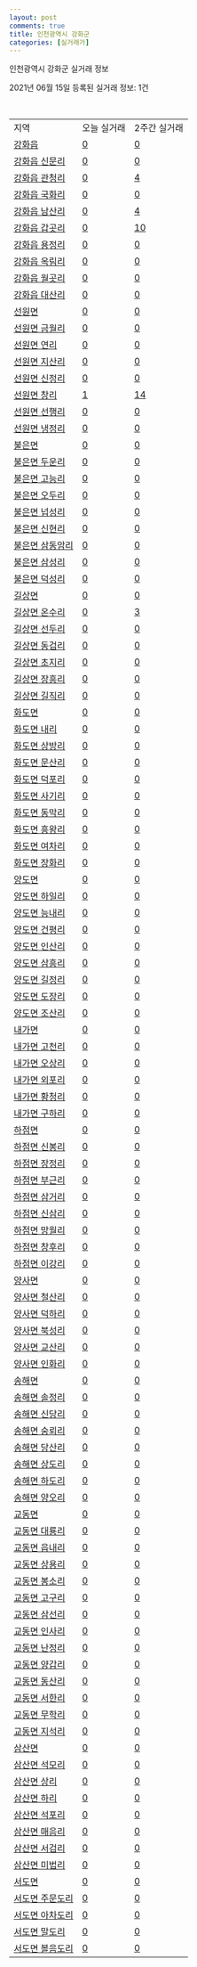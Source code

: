 ```yaml
---
layout: post
comments: true
title: 인천광역시 강화군
categories: [실거래가]
---
```


인천광역시 강화군 실거래 정보

2021년 06월 15일 등록된 실거래 정보: 1건

<script type="text/javascript">
  google.charts.load('current', {'packages':['corechart']});
  google.charts.setOnLoadCallback(drawChart);

  function drawChart() {
    var data = google.visualization.arrayToDataTable([['거래일', '매매', '전월세', '전매'], ['2021-05', 1, 1, 0], ['2021-04', 1, 0, 0], ['2021-06', 1, 0, 0], ['2021-03', 2, 0, 0]]);

    var options = {
      title: '최근 2개월간 거래량 추이',
      legend: { position: 'bottom' }
    };

    var chart = new google.visualization.LineChart(document.getElementById('columnchart_material'));
    chart.draw(data, (options));
  }
</script>

<div id="columnchart_material" style="width: 450px; margin-left: -35px"></div>
<br>
<table class="sortable">
  <tr>
    <td>지역</td>
    <td>오늘 실거래</td>
    <td>2주간 실거래</td>
  </tr>

  
  <tr class="item">
    <td><a href="2871025000.html">강화읍</a></td>
    <td><a href="2871025000.html">0</a></td>
    <td><a href="2871025000.html">0</a></td>
  </tr>
    

  <tr class="item">
    <td><a href="2871025021.html">강화읍 신문리</a></td>
    <td><a href="2871025021.html">0</a></td>
    <td><a href="2871025021.html">0</a></td>
  </tr>
    

  <tr class="item">
    <td><a href="2871025022.html">강화읍 관청리</a></td>
    <td><a href="2871025022.html">0</a></td>
    <td><a href="2871025022.html">4</a></td>
  </tr>
    

  <tr class="item">
    <td><a href="2871025023.html">강화읍 국화리</a></td>
    <td><a href="2871025023.html">0</a></td>
    <td><a href="2871025023.html">0</a></td>
  </tr>
    

  <tr class="item">
    <td><a href="2871025024.html">강화읍 남산리</a></td>
    <td><a href="2871025024.html">0</a></td>
    <td><a href="2871025024.html">4</a></td>
  </tr>
    

  <tr class="item">
    <td><a href="2871025025.html">강화읍 갑곳리</a></td>
    <td><a href="2871025025.html">0</a></td>
    <td><a href="2871025025.html">10</a></td>
  </tr>
    

  <tr class="item">
    <td><a href="2871025026.html">강화읍 용정리</a></td>
    <td><a href="2871025026.html">0</a></td>
    <td><a href="2871025026.html">0</a></td>
  </tr>
    

  <tr class="item">
    <td><a href="2871025027.html">강화읍 옥림리</a></td>
    <td><a href="2871025027.html">0</a></td>
    <td><a href="2871025027.html">0</a></td>
  </tr>
    

  <tr class="item">
    <td><a href="2871025028.html">강화읍 월곳리</a></td>
    <td><a href="2871025028.html">0</a></td>
    <td><a href="2871025028.html">0</a></td>
  </tr>
    

  <tr class="item">
    <td><a href="2871025029.html">강화읍 대산리</a></td>
    <td><a href="2871025029.html">0</a></td>
    <td><a href="2871025029.html">0</a></td>
  </tr>
    

  <tr class="item">
    <td><a href="2871031000.html">선원면</a></td>
    <td><a href="2871031000.html">0</a></td>
    <td><a href="2871031000.html">0</a></td>
  </tr>
    

  <tr class="item">
    <td><a href="2871031021.html">선원면 금월리</a></td>
    <td><a href="2871031021.html">0</a></td>
    <td><a href="2871031021.html">0</a></td>
  </tr>
    

  <tr class="item">
    <td><a href="2871031022.html">선원면 연리</a></td>
    <td><a href="2871031022.html">0</a></td>
    <td><a href="2871031022.html">0</a></td>
  </tr>
    

  <tr class="item">
    <td><a href="2871031023.html">선원면 지산리</a></td>
    <td><a href="2871031023.html">0</a></td>
    <td><a href="2871031023.html">0</a></td>
  </tr>
    

  <tr class="item">
    <td><a href="2871031024.html">선원면 신정리</a></td>
    <td><a href="2871031024.html">0</a></td>
    <td><a href="2871031024.html">0</a></td>
  </tr>
    

  <tr class="item">
    <td><a href="2871031025.html">선원면 창리</a></td>
    <td><a href="2871031025.html">1</a></td>
    <td><a href="2871031025.html">14</a></td>
  </tr>
    

  <tr class="item">
    <td><a href="2871031026.html">선원면 선행리</a></td>
    <td><a href="2871031026.html">0</a></td>
    <td><a href="2871031026.html">0</a></td>
  </tr>
    

  <tr class="item">
    <td><a href="2871031027.html">선원면 냉정리</a></td>
    <td><a href="2871031027.html">0</a></td>
    <td><a href="2871031027.html">0</a></td>
  </tr>
    

  <tr class="item">
    <td><a href="2871032000.html">불은면</a></td>
    <td><a href="2871032000.html">0</a></td>
    <td><a href="2871032000.html">0</a></td>
  </tr>
    

  <tr class="item">
    <td><a href="2871032021.html">불은면 두운리</a></td>
    <td><a href="2871032021.html">0</a></td>
    <td><a href="2871032021.html">0</a></td>
  </tr>
    

  <tr class="item">
    <td><a href="2871032022.html">불은면 고능리</a></td>
    <td><a href="2871032022.html">0</a></td>
    <td><a href="2871032022.html">0</a></td>
  </tr>
    

  <tr class="item">
    <td><a href="2871032023.html">불은면 오두리</a></td>
    <td><a href="2871032023.html">0</a></td>
    <td><a href="2871032023.html">0</a></td>
  </tr>
    

  <tr class="item">
    <td><a href="2871032024.html">불은면 넙성리</a></td>
    <td><a href="2871032024.html">0</a></td>
    <td><a href="2871032024.html">0</a></td>
  </tr>
    

  <tr class="item">
    <td><a href="2871032025.html">불은면 신현리</a></td>
    <td><a href="2871032025.html">0</a></td>
    <td><a href="2871032025.html">0</a></td>
  </tr>
    

  <tr class="item">
    <td><a href="2871032026.html">불은면 삼동암리</a></td>
    <td><a href="2871032026.html">0</a></td>
    <td><a href="2871032026.html">0</a></td>
  </tr>
    

  <tr class="item">
    <td><a href="2871032027.html">불은면 삼성리</a></td>
    <td><a href="2871032027.html">0</a></td>
    <td><a href="2871032027.html">0</a></td>
  </tr>
    

  <tr class="item">
    <td><a href="2871032028.html">불은면 덕성리</a></td>
    <td><a href="2871032028.html">0</a></td>
    <td><a href="2871032028.html">0</a></td>
  </tr>
    

  <tr class="item">
    <td><a href="2871033000.html">길상면</a></td>
    <td><a href="2871033000.html">0</a></td>
    <td><a href="2871033000.html">0</a></td>
  </tr>
    

  <tr class="item">
    <td><a href="2871033021.html">길상면 온수리</a></td>
    <td><a href="2871033021.html">0</a></td>
    <td><a href="2871033021.html">3</a></td>
  </tr>
    

  <tr class="item">
    <td><a href="2871033022.html">길상면 선두리</a></td>
    <td><a href="2871033022.html">0</a></td>
    <td><a href="2871033022.html">0</a></td>
  </tr>
    

  <tr class="item">
    <td><a href="2871033023.html">길상면 동검리</a></td>
    <td><a href="2871033023.html">0</a></td>
    <td><a href="2871033023.html">0</a></td>
  </tr>
    

  <tr class="item">
    <td><a href="2871033024.html">길상면 초지리</a></td>
    <td><a href="2871033024.html">0</a></td>
    <td><a href="2871033024.html">0</a></td>
  </tr>
    

  <tr class="item">
    <td><a href="2871033025.html">길상면 장흥리</a></td>
    <td><a href="2871033025.html">0</a></td>
    <td><a href="2871033025.html">0</a></td>
  </tr>
    

  <tr class="item">
    <td><a href="2871033026.html">길상면 길직리</a></td>
    <td><a href="2871033026.html">0</a></td>
    <td><a href="2871033026.html">0</a></td>
  </tr>
    

  <tr class="item">
    <td><a href="2871034000.html">화도면</a></td>
    <td><a href="2871034000.html">0</a></td>
    <td><a href="2871034000.html">0</a></td>
  </tr>
    

  <tr class="item">
    <td><a href="2871034021.html">화도면 내리</a></td>
    <td><a href="2871034021.html">0</a></td>
    <td><a href="2871034021.html">0</a></td>
  </tr>
    

  <tr class="item">
    <td><a href="2871034022.html">화도면 상방리</a></td>
    <td><a href="2871034022.html">0</a></td>
    <td><a href="2871034022.html">0</a></td>
  </tr>
    

  <tr class="item">
    <td><a href="2871034023.html">화도면 문산리</a></td>
    <td><a href="2871034023.html">0</a></td>
    <td><a href="2871034023.html">0</a></td>
  </tr>
    

  <tr class="item">
    <td><a href="2871034024.html">화도면 덕포리</a></td>
    <td><a href="2871034024.html">0</a></td>
    <td><a href="2871034024.html">0</a></td>
  </tr>
    

  <tr class="item">
    <td><a href="2871034025.html">화도면 사기리</a></td>
    <td><a href="2871034025.html">0</a></td>
    <td><a href="2871034025.html">0</a></td>
  </tr>
    

  <tr class="item">
    <td><a href="2871034026.html">화도면 동막리</a></td>
    <td><a href="2871034026.html">0</a></td>
    <td><a href="2871034026.html">0</a></td>
  </tr>
    

  <tr class="item">
    <td><a href="2871034027.html">화도면 흥왕리</a></td>
    <td><a href="2871034027.html">0</a></td>
    <td><a href="2871034027.html">0</a></td>
  </tr>
    

  <tr class="item">
    <td><a href="2871034028.html">화도면 여차리</a></td>
    <td><a href="2871034028.html">0</a></td>
    <td><a href="2871034028.html">0</a></td>
  </tr>
    

  <tr class="item">
    <td><a href="2871034029.html">화도면 장화리</a></td>
    <td><a href="2871034029.html">0</a></td>
    <td><a href="2871034029.html">0</a></td>
  </tr>
    

  <tr class="item">
    <td><a href="2871035000.html">양도면</a></td>
    <td><a href="2871035000.html">0</a></td>
    <td><a href="2871035000.html">0</a></td>
  </tr>
    

  <tr class="item">
    <td><a href="2871035021.html">양도면 하일리</a></td>
    <td><a href="2871035021.html">0</a></td>
    <td><a href="2871035021.html">0</a></td>
  </tr>
    

  <tr class="item">
    <td><a href="2871035022.html">양도면 능내리</a></td>
    <td><a href="2871035022.html">0</a></td>
    <td><a href="2871035022.html">0</a></td>
  </tr>
    

  <tr class="item">
    <td><a href="2871035023.html">양도면 건평리</a></td>
    <td><a href="2871035023.html">0</a></td>
    <td><a href="2871035023.html">0</a></td>
  </tr>
    

  <tr class="item">
    <td><a href="2871035024.html">양도면 인산리</a></td>
    <td><a href="2871035024.html">0</a></td>
    <td><a href="2871035024.html">0</a></td>
  </tr>
    

  <tr class="item">
    <td><a href="2871035025.html">양도면 삼흥리</a></td>
    <td><a href="2871035025.html">0</a></td>
    <td><a href="2871035025.html">0</a></td>
  </tr>
    

  <tr class="item">
    <td><a href="2871035026.html">양도면 길정리</a></td>
    <td><a href="2871035026.html">0</a></td>
    <td><a href="2871035026.html">0</a></td>
  </tr>
    

  <tr class="item">
    <td><a href="2871035027.html">양도면 도장리</a></td>
    <td><a href="2871035027.html">0</a></td>
    <td><a href="2871035027.html">0</a></td>
  </tr>
    

  <tr class="item">
    <td><a href="2871035028.html">양도면 조산리</a></td>
    <td><a href="2871035028.html">0</a></td>
    <td><a href="2871035028.html">0</a></td>
  </tr>
    

  <tr class="item">
    <td><a href="2871036000.html">내가면</a></td>
    <td><a href="2871036000.html">0</a></td>
    <td><a href="2871036000.html">0</a></td>
  </tr>
    

  <tr class="item">
    <td><a href="2871036021.html">내가면 고천리</a></td>
    <td><a href="2871036021.html">0</a></td>
    <td><a href="2871036021.html">0</a></td>
  </tr>
    

  <tr class="item">
    <td><a href="2871036022.html">내가면 오상리</a></td>
    <td><a href="2871036022.html">0</a></td>
    <td><a href="2871036022.html">0</a></td>
  </tr>
    

  <tr class="item">
    <td><a href="2871036023.html">내가면 외포리</a></td>
    <td><a href="2871036023.html">0</a></td>
    <td><a href="2871036023.html">0</a></td>
  </tr>
    

  <tr class="item">
    <td><a href="2871036024.html">내가면 황청리</a></td>
    <td><a href="2871036024.html">0</a></td>
    <td><a href="2871036024.html">0</a></td>
  </tr>
    

  <tr class="item">
    <td><a href="2871036025.html">내가면 구하리</a></td>
    <td><a href="2871036025.html">0</a></td>
    <td><a href="2871036025.html">0</a></td>
  </tr>
    

  <tr class="item">
    <td><a href="2871037000.html">하점면</a></td>
    <td><a href="2871037000.html">0</a></td>
    <td><a href="2871037000.html">0</a></td>
  </tr>
    

  <tr class="item">
    <td><a href="2871037021.html">하점면 신봉리</a></td>
    <td><a href="2871037021.html">0</a></td>
    <td><a href="2871037021.html">0</a></td>
  </tr>
    

  <tr class="item">
    <td><a href="2871037022.html">하점면 장정리</a></td>
    <td><a href="2871037022.html">0</a></td>
    <td><a href="2871037022.html">0</a></td>
  </tr>
    

  <tr class="item">
    <td><a href="2871037023.html">하점면 부근리</a></td>
    <td><a href="2871037023.html">0</a></td>
    <td><a href="2871037023.html">0</a></td>
  </tr>
    

  <tr class="item">
    <td><a href="2871037024.html">하점면 삼거리</a></td>
    <td><a href="2871037024.html">0</a></td>
    <td><a href="2871037024.html">0</a></td>
  </tr>
    

  <tr class="item">
    <td><a href="2871037025.html">하점면 신삼리</a></td>
    <td><a href="2871037025.html">0</a></td>
    <td><a href="2871037025.html">0</a></td>
  </tr>
    

  <tr class="item">
    <td><a href="2871037026.html">하점면 망월리</a></td>
    <td><a href="2871037026.html">0</a></td>
    <td><a href="2871037026.html">0</a></td>
  </tr>
    

  <tr class="item">
    <td><a href="2871037027.html">하점면 창후리</a></td>
    <td><a href="2871037027.html">0</a></td>
    <td><a href="2871037027.html">0</a></td>
  </tr>
    

  <tr class="item">
    <td><a href="2871037028.html">하점면 이강리</a></td>
    <td><a href="2871037028.html">0</a></td>
    <td><a href="2871037028.html">0</a></td>
  </tr>
    

  <tr class="item">
    <td><a href="2871038000.html">양사면</a></td>
    <td><a href="2871038000.html">0</a></td>
    <td><a href="2871038000.html">0</a></td>
  </tr>
    

  <tr class="item">
    <td><a href="2871038021.html">양사면 철산리</a></td>
    <td><a href="2871038021.html">0</a></td>
    <td><a href="2871038021.html">0</a></td>
  </tr>
    

  <tr class="item">
    <td><a href="2871038022.html">양사면 덕하리</a></td>
    <td><a href="2871038022.html">0</a></td>
    <td><a href="2871038022.html">0</a></td>
  </tr>
    

  <tr class="item">
    <td><a href="2871038023.html">양사면 북성리</a></td>
    <td><a href="2871038023.html">0</a></td>
    <td><a href="2871038023.html">0</a></td>
  </tr>
    

  <tr class="item">
    <td><a href="2871038024.html">양사면 교산리</a></td>
    <td><a href="2871038024.html">0</a></td>
    <td><a href="2871038024.html">0</a></td>
  </tr>
    

  <tr class="item">
    <td><a href="2871038025.html">양사면 인화리</a></td>
    <td><a href="2871038025.html">0</a></td>
    <td><a href="2871038025.html">0</a></td>
  </tr>
    

  <tr class="item">
    <td><a href="2871039000.html">송해면</a></td>
    <td><a href="2871039000.html">0</a></td>
    <td><a href="2871039000.html">0</a></td>
  </tr>
    

  <tr class="item">
    <td><a href="2871039021.html">송해면 솔정리</a></td>
    <td><a href="2871039021.html">0</a></td>
    <td><a href="2871039021.html">0</a></td>
  </tr>
    

  <tr class="item">
    <td><a href="2871039022.html">송해면 신당리</a></td>
    <td><a href="2871039022.html">0</a></td>
    <td><a href="2871039022.html">0</a></td>
  </tr>
    

  <tr class="item">
    <td><a href="2871039023.html">송해면 숭뢰리</a></td>
    <td><a href="2871039023.html">0</a></td>
    <td><a href="2871039023.html">0</a></td>
  </tr>
    

  <tr class="item">
    <td><a href="2871039024.html">송해면 당산리</a></td>
    <td><a href="2871039024.html">0</a></td>
    <td><a href="2871039024.html">0</a></td>
  </tr>
    

  <tr class="item">
    <td><a href="2871039025.html">송해면 상도리</a></td>
    <td><a href="2871039025.html">0</a></td>
    <td><a href="2871039025.html">0</a></td>
  </tr>
    

  <tr class="item">
    <td><a href="2871039026.html">송해면 하도리</a></td>
    <td><a href="2871039026.html">0</a></td>
    <td><a href="2871039026.html">0</a></td>
  </tr>
    

  <tr class="item">
    <td><a href="2871039027.html">송해면 양오리</a></td>
    <td><a href="2871039027.html">0</a></td>
    <td><a href="2871039027.html">0</a></td>
  </tr>
    

  <tr class="item">
    <td><a href="2871040000.html">교동면</a></td>
    <td><a href="2871040000.html">0</a></td>
    <td><a href="2871040000.html">0</a></td>
  </tr>
    

  <tr class="item">
    <td><a href="2871040021.html">교동면 대룡리</a></td>
    <td><a href="2871040021.html">0</a></td>
    <td><a href="2871040021.html">0</a></td>
  </tr>
    

  <tr class="item">
    <td><a href="2871040022.html">교동면 읍내리</a></td>
    <td><a href="2871040022.html">0</a></td>
    <td><a href="2871040022.html">0</a></td>
  </tr>
    

  <tr class="item">
    <td><a href="2871040023.html">교동면 상용리</a></td>
    <td><a href="2871040023.html">0</a></td>
    <td><a href="2871040023.html">0</a></td>
  </tr>
    

  <tr class="item">
    <td><a href="2871040024.html">교동면 봉소리</a></td>
    <td><a href="2871040024.html">0</a></td>
    <td><a href="2871040024.html">0</a></td>
  </tr>
    

  <tr class="item">
    <td><a href="2871040025.html">교동면 고구리</a></td>
    <td><a href="2871040025.html">0</a></td>
    <td><a href="2871040025.html">0</a></td>
  </tr>
    

  <tr class="item">
    <td><a href="2871040026.html">교동면 삼선리</a></td>
    <td><a href="2871040026.html">0</a></td>
    <td><a href="2871040026.html">0</a></td>
  </tr>
    

  <tr class="item">
    <td><a href="2871040027.html">교동면 인사리</a></td>
    <td><a href="2871040027.html">0</a></td>
    <td><a href="2871040027.html">0</a></td>
  </tr>
    

  <tr class="item">
    <td><a href="2871040028.html">교동면 난정리</a></td>
    <td><a href="2871040028.html">0</a></td>
    <td><a href="2871040028.html">0</a></td>
  </tr>
    

  <tr class="item">
    <td><a href="2871040029.html">교동면 양갑리</a></td>
    <td><a href="2871040029.html">0</a></td>
    <td><a href="2871040029.html">0</a></td>
  </tr>
    

  <tr class="item">
    <td><a href="2871040030.html">교동면 동산리</a></td>
    <td><a href="2871040030.html">0</a></td>
    <td><a href="2871040030.html">0</a></td>
  </tr>
    

  <tr class="item">
    <td><a href="2871040031.html">교동면 서한리</a></td>
    <td><a href="2871040031.html">0</a></td>
    <td><a href="2871040031.html">0</a></td>
  </tr>
    

  <tr class="item">
    <td><a href="2871040032.html">교동면 무학리</a></td>
    <td><a href="2871040032.html">0</a></td>
    <td><a href="2871040032.html">0</a></td>
  </tr>
    

  <tr class="item">
    <td><a href="2871040033.html">교동면 지석리</a></td>
    <td><a href="2871040033.html">0</a></td>
    <td><a href="2871040033.html">0</a></td>
  </tr>
    

  <tr class="item">
    <td><a href="2871041000.html">삼산면</a></td>
    <td><a href="2871041000.html">0</a></td>
    <td><a href="2871041000.html">0</a></td>
  </tr>
    

  <tr class="item">
    <td><a href="2871041021.html">삼산면 석모리</a></td>
    <td><a href="2871041021.html">0</a></td>
    <td><a href="2871041021.html">0</a></td>
  </tr>
    

  <tr class="item">
    <td><a href="2871041022.html">삼산면 상리</a></td>
    <td><a href="2871041022.html">0</a></td>
    <td><a href="2871041022.html">0</a></td>
  </tr>
    

  <tr class="item">
    <td><a href="2871041023.html">삼산면 하리</a></td>
    <td><a href="2871041023.html">0</a></td>
    <td><a href="2871041023.html">0</a></td>
  </tr>
    

  <tr class="item">
    <td><a href="2871041024.html">삼산면 석포리</a></td>
    <td><a href="2871041024.html">0</a></td>
    <td><a href="2871041024.html">0</a></td>
  </tr>
    

  <tr class="item">
    <td><a href="2871041025.html">삼산면 매음리</a></td>
    <td><a href="2871041025.html">0</a></td>
    <td><a href="2871041025.html">0</a></td>
  </tr>
    

  <tr class="item">
    <td><a href="2871041026.html">삼산면 서검리</a></td>
    <td><a href="2871041026.html">0</a></td>
    <td><a href="2871041026.html">0</a></td>
  </tr>
    

  <tr class="item">
    <td><a href="2871041027.html">삼산면 미법리</a></td>
    <td><a href="2871041027.html">0</a></td>
    <td><a href="2871041027.html">0</a></td>
  </tr>
    

  <tr class="item">
    <td><a href="2871042000.html">서도면</a></td>
    <td><a href="2871042000.html">0</a></td>
    <td><a href="2871042000.html">0</a></td>
  </tr>
    

  <tr class="item">
    <td><a href="2871042021.html">서도면 주문도리</a></td>
    <td><a href="2871042021.html">0</a></td>
    <td><a href="2871042021.html">0</a></td>
  </tr>
    

  <tr class="item">
    <td><a href="2871042022.html">서도면 아차도리</a></td>
    <td><a href="2871042022.html">0</a></td>
    <td><a href="2871042022.html">0</a></td>
  </tr>
    

  <tr class="item">
    <td><a href="2871042023.html">서도면 말도리</a></td>
    <td><a href="2871042023.html">0</a></td>
    <td><a href="2871042023.html">0</a></td>
  </tr>
    

  <tr class="item">
    <td><a href="2871042024.html">서도면 볼음도리</a></td>
    <td><a href="2871042024.html">0</a></td>
    <td><a href="2871042024.html">0</a></td>
  </tr>
    


</table>


    